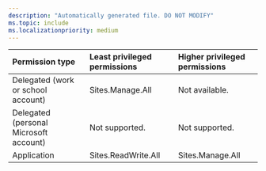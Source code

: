 ```yaml
---
description: "Automatically generated file. DO NOT MODIFY"
ms.topic: include
ms.localizationpriority: medium
---
```


|Permission type|Least privileged permissions|Higher privileged permissions|
|:---|:---|:---|
|Delegated (work or school account)|Sites.Manage.All|Not available.|
|Delegated (personal Microsoft account)|Not supported.|Not supported.|
|Application|Sites.ReadWrite.All|Sites.Manage.All|

